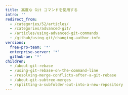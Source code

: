 ```yaml
---
title: 高度な Git コマンドを使用する
intro: ''
redirect_from:
  - /categories/52/articles/
  - /categories/advanced-git/
  - /articles/using-advanced-git-commands
  - /github/using-git/changing-author-info
versions:
  free-pro-team: '*'
  enterprise-server: '*'
  github-ae: '*'
children:
  - /about-git-rebase
  - /using-git-rebase-on-the-command-line
  - /resolving-merge-conflicts-after-a-git-rebase
  - /about-git-subtree-merges
  - /splitting-a-subfolder-out-into-a-new-repository
---
```



